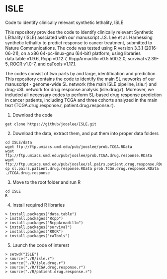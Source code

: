 # ISLE
Code to identify clinically relevant synthetic lethality, ISLE

This repository provides the code to Identify clinically relevant Synthetic LEthality (ISLE) assciated with our manuscript J.S. Lee et al. Harnessing synthetic lethality to predict response to cancer treatment, submitted to Nature Communications. The code was tested using R version 3.3.1 (2016-06-21), on a x86 64-pc-linux-gnu (64-bit) platform, using libraries data.table v1.9.6, Rcpp v0.12.7, RcppArmadillo v0.5.500.2.0, survival v2.39-5, ROCR v1.0-7, and caTools v1.17.1.

The codes consist of two parts by and large, identification and prediction. This repository contains the code to identify the main SL networks of our manuscript - genome-wide SL network (the main ISLE pipeline, isle.r) and drug-cSL network for drug response analysis (isle.drug.r). Moreover, we included all necessary codes to perform SL-based drug response prediction in cancer patients, including TCGA and three cohorts analyzed in the main text (TCGA.drug.response.r, patient.drug.response.r).

1. Download the code
```
get clone https://github/jooslee/ISLE.git
```
2. Download the data, extract them, and put them into proper data folders
```
cd ISLE/data
wget ftp://ftp.umiacs.umd.edu/pub/jooslee/prob.TCGA.RData
wget ftp://ftp.umiacs.umd.edu/pub/jooslee/prob.TCGA.drug.response.RData
wget ftp://ftp.umiacs.umd.edu/pub/jooslee/sl.pairs.patient.drug.response.RData
cp sl.pairs.patient.drug.response.RData prob.TCGA.drug.response.RData ./TCGA.drug.response
```
3. Move to the root folder and run R
```
cd ISLE
R
```
4. Install required R libraries
```
> install.packages("data.table")
> install.packages("Rcpp")
> install.packages("RcppArmadillo")
> install.packages("survival")
> install.packages("ROCR")
> install.packages("caTools")
```
5. Launch the code of interest
```
> setwd("ISLE")
> source("./R/isle.r")
> source("./R/isle.drug.r")
> source("./R/TCGA.drug.response.r")
> source("./R/patient.drug.response.r")
